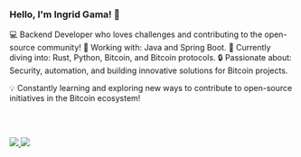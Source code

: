 ### Hello, I'm Ingrid Gama! 👋

💻 Backend Developer who loves challenges and contributing to the open-source community!
🔭 Working with: Java and Spring Boot.
🌱 Currently diving into: Rust, Python, Bitcoin, and Bitcoin protocols.
🔒 Passionate about: Security, automation, and building innovative solutions for Bitcoin projects.

💡 Constantly learning and exploring new ways to contribute to open-source initiatives in the Bitcoin ecosystem!


<div style="display: inline_block"><br>
  
            
                          
</div>
  
  ##
  
  <div> 
  

<a href="mailto:ingridgamaa96@gmail.com" target="_blank">
  <img src="https://img.shields.io/badge/-Gmail-%23333?style=for-the-badge&logo=gmail&logoColor=white" target="_blank"
</a>
<a href="https://www.linkedin.com/in/ingridsgama/" target="_blank">
  <img src="https://img.shields.io/badge/-LinkedIn-%230077B5?style=for-the-badge&logo=linkedin&logoColor=white" target="_blank">
</a> 
             
</div>
